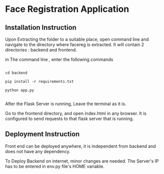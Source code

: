 # Face Registration Application

## Installation Instruction

Upon Extracting the folder to a suitable place, open command line and navigate to the directory where facereg is extracted.
It will contain 2 directories : backend and frontend. 

in The command line , enter the following commands

```

cd backend

pip install -r requirements.txt

python app.py


```

After the Flask Server is running, Leave the terminal as it is.  

Go to the frontend directory, and open index.html in any browser. It is configured to send requests to that flask server that is running.


## Deployment Instruction

Front end can be deployed anywhere, it is independent from backend and does not have any dependency.

To Deploy Backend on internet, minor changes are needed. The Server's IP has to be entered in env.py file's HOME variable.